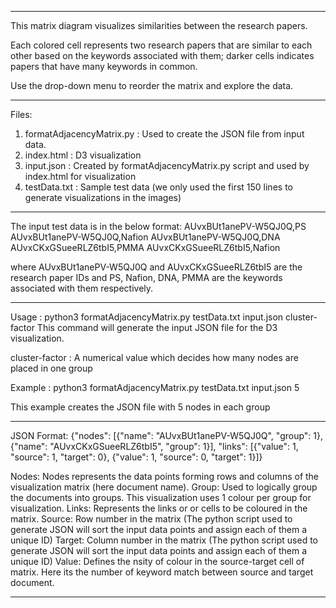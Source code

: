 *************************************************************************************************
This matrix diagram visualizes similarities between the research papers.

Each colored cell represents two research papers that are similar to each other based on the keywords associated with them; darker cells indicates papers that have many keywords in common.

Use the drop-down menu to reorder the matrix and explore the data. 
*************************************************************************************************
Files:
1) formatAdjacencyMatrix.py : Used to create the JSON file from input data.
2) index.html               : D3 visualization
3) input.json               : Created by formatAdjacencyMatrix.py script and used by index.html for visualization
4) testData.txt             : Sample test data (we only used the first 150 lines to generate visualizations in the images)
*************************************************************************************************
The input test data is in the below format:
AUvxBUt1anePV-W5QJ0Q,PS
AUvxBUt1anePV-W5QJ0Q,Nafion
AUvxBUt1anePV-W5QJ0Q,DNA
AUvxCKxGSueeRLZ6tbI5,PMMA
AUvxCKxGSueeRLZ6tbI5,Nafion

where AUvxBUt1anePV-W5QJ0Q and AUvxCKxGSueeRLZ6tbI5 are the research paper IDs and PS, Nafion, DNA, PMMA are the keywords associated with them respectively. 
*************************************************************************************************
Usage          : python3 formatAdjacencyMatrix.py testData.txt input.json cluster-factor 
                 This command will generate the input JSON file for the D3 visualization.

cluster-factor : A numerical value which decides how many nodes are placed in one group

Example        : python3 formatAdjacencyMatrix.py testData.txt input.json 5

This example creates the JSON file with 5 nodes in each group
*************************************************************************************************
JSON Format:
{"nodes": [{"name": "AUvxBUt1anePV-W5QJ0Q", "group": 1}, {"name": "AUvxCKxGSueeRLZ6tbI5", "group": 1}], "links": [{"value": 1, "source": 1, "target": 0}, {"value": 1, "source": 0, "target": 1}]}

Nodes: Nodes represents the data points forming rows and columns of the visualization matrix (here document name).
Group: Used to logically group the documents into groups. This visualization uses 1 colour per group for visualization.
Links: Represents the links or or cells to be coloured in the matrix.
Source: Row number in the matrix (The python script used to generate JSON will sort the input data points and assign each of them a unique 
        ID)
Target: Column number in the matrix (The python script used to generate JSON will sort the input data points and assign each of them a
        unique ID)
Value: Defines the nsity of colour in the source-target cell of matrix. Here its the number of keyword match between source and target
       document.
*************************************************************************************************       
